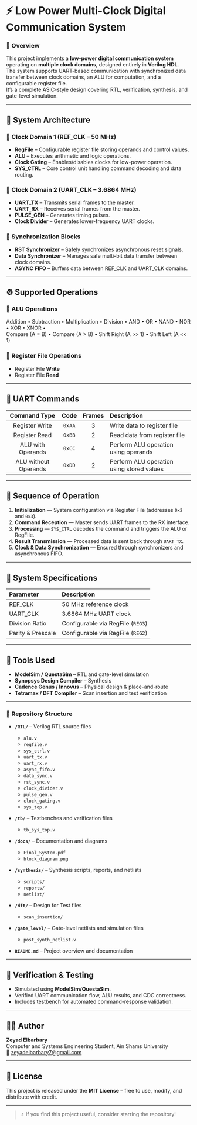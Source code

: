 # ⚡ Low Power Multi-Clock Digital Communication System

### 🧠 Overview
This project implements a **low-power digital communication system** operating on **multiple clock domains**, designed entirely in **Verilog HDL**.  
The system supports UART-based communication with synchronized data transfer between clock domains, an ALU for computation, and a configurable register file.  
It’s a complete ASIC-style design covering RTL, verification, synthesis, and gate-level simulation.

---

## 🧩 System Architecture

### 🔸 Clock Domain 1 (REF_CLK – 50 MHz)
- **RegFile** – Configurable register file storing operands and control values.  
- **ALU** – Executes arithmetic and logic operations.  
- **Clock Gating** – Enables/disables clocks for low-power operation.  
- **SYS_CTRL** – Core control unit handling command decoding and data routing.

### 🔸 Clock Domain 2 (UART_CLK – 3.6864 MHz)
- **UART_TX** – Transmits serial frames to the master.  
- **UART_RX** – Receives serial frames from the master.  
- **PULSE_GEN** – Generates timing pulses.  
- **Clock Divider** – Generates lower-frequency UART clocks.

### 🔸 Synchronization Blocks
- **RST Synchronizer** – Safely synchronizes asynchronous reset signals.  
- **Data Synchronizer** – Manages safe multi-bit data transfer between clock domains.  
- **ASYNC FIFO** – Buffers data between REF_CLK and UART_CLK domains.

---

## ⚙️ Supported Operations

### 🔹 ALU Operations
Addition • Subtraction • Multiplication • Division • AND • OR • NAND • NOR • XOR • XNOR •  
Compare (A = B) • Compare (A > B) • Shift Right (A >> 1) • Shift Left (A << 1)

### 🔹 Register File Operations
- Register File **Write**  
- Register File **Read**

---

## 🧾 UART Commands

| Command Type | Code  | Frames | Description |
|:-------------:|:-----:|:------:|:------------|
| Register Write | `0xAA` | 3 | Write data to register file |
| Register Read  | `0xBB` | 2 | Read data from register file |
| ALU with Operands | `0xCC` | 4 | Perform ALU operation using operands |
| ALU without Operands | `0xDD` | 2 | Perform ALU operation using stored values |

---

## 🔄 Sequence of Operation

1. **Initialization** — System configuration via Register File (addresses `0x2` and `0x3`).  
2. **Command Reception** — Master sends UART frames to the RX interface.  
3. **Processing** — `SYS_CTRL` decodes the command and triggers the ALU or RegFile.  
4. **Result Transmission** — Processed data is sent back through `UART_TX`.  
5. **Clock & Data Synchronization** — Ensured through synchronizers and asynchronous FIFO.

---

## 🧠 System Specifications

| Parameter | Description |
|:-----------|:-------------|
| REF_CLK | 50 MHz reference clock |
| UART_CLK | 3.6864 MHz UART clock |
| Division Ratio | Configurable via RegFile (`REG3`) |
| Parity & Prescale | Configurable via RegFile (`REG2`) |

---

## 🧰 Tools Used
- **ModelSim / QuestaSim** – RTL and gate-level simulation  
- **Synopsys Design Compiler** – Synthesis  
- **Cadence Genus / Innovus** – Physical design & place-and-route  
- **Tetramax / DFT Compiler** – Scan insertion and test verification  

---

### 📁 Repository Structure

- **`/RTL/`** – Verilog RTL source files  
  - `alu.v`  
  - `regfile.v`  
  - `sys_ctrl.v`  
  - `uart_tx.v`  
  - `uart_rx.v`  
  - `async_fifo.v`  
  - `data_sync.v`  
  - `rst_sync.v`  
  - `clock_divider.v`  
  - `pulse_gen.v`  
  - `clock_gating.v`  
  - `sys_top.v`

- **`/tb/`** – Testbenches and verification files  
  - `tb_sys_top.v`

- **`/docs/`** – Documentation and diagrams  
  - `Final_System.pdf`  
  - `block_diagram.png`

- **`/synthesis/`** – Synthesis scripts, reports, and netlists  
  - `scripts/`  
  - `reports/`  
  - `netlist/`

- **`/dft/`** – Design for Test files  
  - `scan_insertion/`

- **`/gate_level/`** – Gate-level netlists and simulation files  
  - `post_synth_netlist.v`

- **`README.md`** – Project overview and documentation  


---

## 🔬 Verification & Testing
- Simulated using **ModelSim/QuestaSim**.  
- Verified UART communication flow, ALU results, and CDC correctness.  
- Includes testbench for automated command-response validation.

---

## 👨‍💻 Author
**Zeyad Elbarbary**  
Computer and Systems Engineering Student, Ain Shams University  
📧 [zeyadelbarbary7@gmail.com](mailto:zeyadelbarbary7@gmail.com)

---

## 🪪 License
This project is released under the **MIT License** – free to use, modify, and distribute with credit.

---
> ⭐ If you find this project useful, consider starring the repository!
